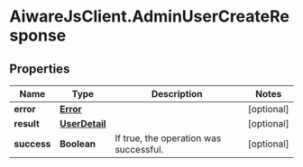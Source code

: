 # AiwareJsClient.AdminUserCreateResponse

## Properties

Name | Type | Description | Notes
------------ | ------------- | ------------- | -------------
**error** | [**Error**](Error.md) |  | [optional] 
**result** | [**UserDetail**](UserDetail.md) |  | [optional] 
**success** | **Boolean** | If true, the operation was successful. | [optional] 


